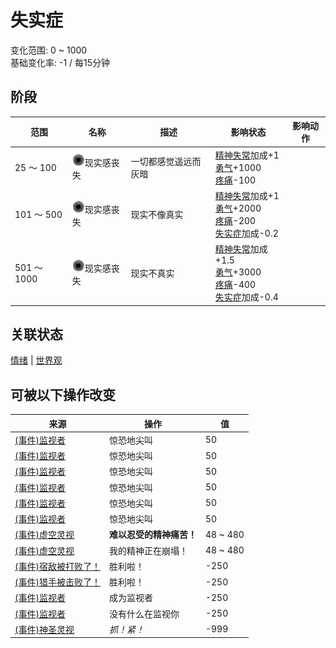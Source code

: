 # 失实症  
变化范围: 0 ~ 1000  
基础变化率: -1 / 每15分钟  
## 阶段  
范围  |  名称  |  描述  |  影响状态  |  影响动作  
----  |  ----  |  ----  |  ----  |  ----  
25 ～ 100  |  <img decoding="async" src="Sprite/VoidState.png" href="a.md" style="max-width:20px;max-height:20px;">现实感丧失  |  一切都感觉遥远而灰暗  |  [精神失常](MindState.md)加成+1<br>[勇气](Courage.md)+1000<br>[疼痛](Pain.md)-100  |    
101 ～ 500  |  <img decoding="async" src="Sprite/VoidState.png" href="a.md" style="max-width:20px;max-height:20px;">现实感丧失  |  现实不像真实  |  [精神失常](MindState.md)加成+1<br>[勇气](Courage.md)+2000<br>[疼痛](Pain.md)-200<br>[失实症](Derealization.md)加成-0.2  |    
501 ～ 1000  |  <img decoding="async" src="Sprite/VoidState.png" href="a.md" style="max-width:20px;max-height:20px;">现实感丧失  |  现实不真实  |  [精神失常](MindState.md)加成+1.5<br>[勇气](Courage.md)+3000<br>[疼痛](Pain.md)-400<br>[失实症](Derealization.md)加成-0.4  |    
## 关联状态  
[情绪](Morale.md)  |  [世界观](Structure.md)  
## 可被以下操作改变  
来源  |  操作  |  值  
----  |  ----  |  ----  
[(事件)监视者](Event_WatchedExperience1a.md)  |  惊恐地尖叫  |  50  
[(事件)监视者](Event_WatchedExperience1b.md)  |  惊恐地尖叫  |  50  
[(事件)监视者](Event_WatchedExperience1c.md)  |  惊恐地尖叫  |  50  
[(事件)监视者](Event_WatchedExperience1d.md)  |  惊恐地尖叫  |  50  
[(事件)监视者](Event_WatchedExperience1e.md)  |  惊恐地尖叫  |  50  
[(事件)监视者](Event_WatchedExperience1f.md)  |  惊恐地尖叫  |  50  
[(事件)虚空灵视](Event_SpiritsEverywhere1g.md)  |  <b>难以忍受的精神痛苦！</b>  |  48 ~ 480  
[(事件)虚空灵视](Event_VoidExperience1g.md)  |  我的精神正在崩塌！  |  48 ~ 480  
[(事件)宿敌被打败了！](Event_EnemyFightSuccess.md)  |  胜利啦！  |  -250  
[(事件)猎手被击败了！](Event_HunterFightSuccess.md)  |  胜利啦！  |  -250  
[(事件)监视者](Event_WatchedExperience1gGod.md)  |  成为监视者  |  -250  
[(事件)监视者](Event_WatchedExperience1gVoid.md)  |  没有什么在监视你  |  -250  
[(事件)神圣灵视](Event_GodExperience1g.md)  |  <i>抓！紧！</i>  |  -999  

